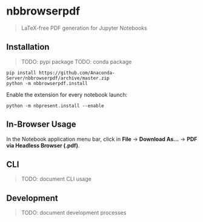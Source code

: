 # nbbrowserpdf
> LaTeX-free PDF generation for Jupyter Notebooks

## Installation
> TODO: pypi package
> TODO: conda package
```shell
pip install https://github.com/Anaconda-Server/nbbrowserpdf/archive/master.zip
python -m nbbrowserpdf.install
```

Enable the extension for every notebook launch:
```shell
python -m nbpresent.install --enable
```

## In-Browser Usage
In the Notebook application menu bar, click in **File** -> **Download As...**
-> **PDF via Headless Browser (.pdf)**.

## CLI
> TODO: document CLI usage

## Development
> TODO: document development processes
